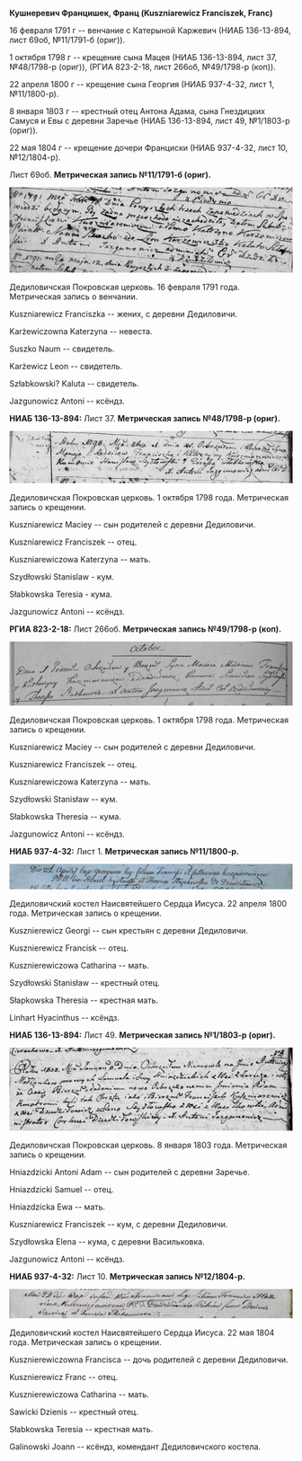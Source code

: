 **Кушнеревич Францишек, Франц (Kuszniarewicz Franciszek, Franc)**

16 февраля 1791 г -- венчание с Катерыной Каржевич (НИАБ 136-13-894,
лист 69об, №11/1791-б (ориг)).

1 октября 1798 г -- крещение сына Мацея (НИАБ 136-13-894, лист 37,
№48/1798-р (ориг)), (РГИА 823-2-18, лист 266об, №49/1798-р (коп)).

22 апреля 1800 г -- крещение сына Георгия (НИАБ 937-4-32, лист 1,
№11/1800-р).

8 января 1803 г -- крестный отец Антона Адама, сына Гнездицких Самуся и
Евы с деревни Заречье (НИАБ 136-13-894, лист 49, №1/1803-р (ориг)).

22 мая 1804 г -- крещение дочери Франциски (НИАБ 937-4-32, лист 10,
№12/1804-р).

Лист 69об. **Метрическая запись №11/1791-б (ориг).**

![](./media/916e3756cc5f99da70304f105853b5c4fa4beab6.png)

Дедиловичская Покровская церковь. 16 февраля 1791 года. Метрическая
запись о венчании.

Kuszniarewicz Franciszka -- жених, с деревни Дедиловичи.

Karżewiczowna Katerzyna -- невеста.

Suszko Naum -- свидетель.

Karżewicz Leon -- свидетель.

Szłabkowski? Kaluta -- свидетель.

Jazgunowicz Antoni -- ксёндз.

**НИАБ 136-13-894:** Лист 37. **Метрическая запись №48/1798-р (ориг).**

![](./media/b16f04e11dd2f9b3835cea5617797f145bef448d.png)

Дедиловичская Покровская церковь. 1 октября 1798 года. Метрическая
запись о крещении.

Kuszniarewicz Maciey -- сын родителей с деревни Дедиловичи.

Kuszniarewicz Franciszek -- отец.

Kuszniarewiczowa Katerzyna -- мать.

Szydłowski Stanislaw - кум.

Słabkowska Teresia - кума.

Jazgunowicz Antoni -- ксёндз.

**РГИА 823-2-18:** Лист 266об. **Метрическая запись №49/1798-р (коп).**

![](./media/9552ada4ad3aaac53b0cb4199cb0dcbb0177bcb3.png)

Дедиловичская Покровская церковь. 1 октября 1798 года. Метрическая
запись о крещении.

Kuszniarewicz Maciey -- сын родителей с деревни Дедиловичи.

Kuszniarewicz Franciszek -- отец.

Kuszniarewiczowa Katerzyna -- мать.

Szydłowski Stanisław -- кум.

Słabkowska Theresia -- кума.

Jazgunowicz Antoni -- ксёндз.

**НИАБ 937-4-32:** Лист 1. **Метрическая запись №11/1800-р.**

![](./media/61b2b72425828978b31bb8ed729cf80efa49d6f5.png)

Дедиловичский костел Наисвятейшего Сердца Иисуса. 22 апреля 1800 года.
Метрическая запись о крещении.

Kusznierewicz Georgi -- сын крестьян с деревни Дедиловичи.

Kusznierewicz Francisk -- отец.

Kusznierewiczowa Catharina -- мать.

Szydłowski Stanisław -- крестный отец.

Słapkowska Theresia -- крестная мать.

Linhart Hyacinthus -- ксёндз.

**НИАБ 136-13-894:** Лист 49. **Метрическая запись №1/1803-р (ориг).**

![](./media/8b1e16fe43a59a2a5c19001314453b4b5c30ab0f.png)

Дедиловичская Покровская церковь. 8 января 1803 года. Метрическая запись
о крещении.

Hniazdzicki Antoni Adam -- сын родителей с деревни Заречье.

Hniazdzicki Samuel -- отец.

Hniazdzicka Ewa -- мать.

Kuszniarewicz Franciszek -- кум, с деревни Дедиловичи.

Szydłowska Elena -- кума, с деревни Васильковка.

Jazgunowicz Antoni -- ксёндз.

**НИАБ 937-4-32:** Лист 10. **Метрическая запись №12/1804-р.**

![](./media/3f860e8461650e8039104f02201f7d69bf730363.png)

Дедиловичский костел Наисвятейшего Сердца Иисуса. 22 мая 1804 года.
Метрическая запись о крещении.

Kusznierewiczowna Francisca -- дочь родителей с деревни Дедиловичи.

Kusznierewicz Franc -- отец.

Kusznierewiczowa Catharina -- мать.

Sawicki Dzienis -- крестный отец.

Słabkowska Teresia -- крестная мать.

Galinowski Joann -- ксёндз, комендант Дедиловичского костела.
